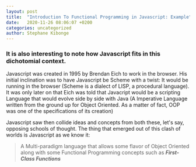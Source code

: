 ```yaml
--- 
layout: post 
title:  "Introduction To Functional Programming in Javascript: Example" 
date:   2020-11-26 08:06:07 +0200 
categories: uncategorized 
author: Stephane Kibonge 
--- 
```


### It is also interesting to note how Javascript fits in this dichotomial context. 

Javascript was created in 1995 by Brendan Eich to work in the browser. His initial inclination was to have Javascript be Scheme with a twist: It would be running in the browser (Scheme is a dialect of LISP, a procedural language). 
<br>It was only later on that Eich was told that Javacript would be a scripting Language that would evolve side by side with Java (A Imperative Language written from the ground up for Object Oriented. As a matter of fact, OOP was one of the specifications of its creation)

Javascript saw then collide ideas and concepts from both these, let's say, opposing schools of thought. The thing that emerged out of this clash of worlds is Javascript as we know it: 
> A Multi-paradigm language that allows some flavor of Object Oriented along with some Functional Programming concepts such as ***First-Class Functions***

<br>